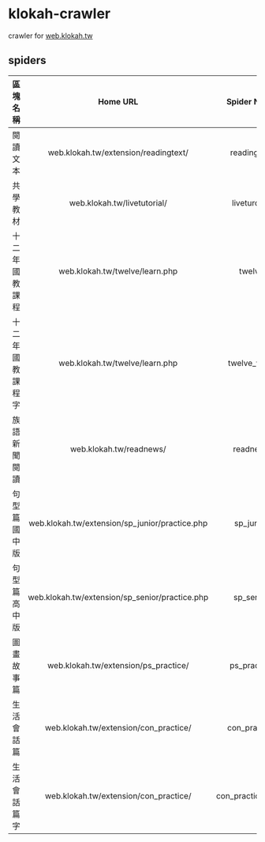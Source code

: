 # klokah-crawler
crawler for [web.klokah.tw](https://web.klokah.tw) 
## spiders
| 區塊名稱 | Home URL | Spider Name |
|  :---:  | :---: |   :---:   |
| 閱讀文本 | web.klokah.tw/extension/readingtext/ | readingtext |
| 共學教材 | web.klokah.tw/livetutorial/ | liveturorial |
| 十二年國教課程 | web.klokah.tw/twelve/learn.php | twelve |
| 十二年國教課程 字 | web.klokah.tw/twelve/learn.php | twelve_word |
| 族語新聞閱讀 | web.klokah.tw/readnews/ | readnews |
| 句型篇國中版 | web.klokah.tw/extension/sp_junior/practice.php | sp_junior |
| 句型篇高中版 | web.klokah.tw/extension/sp_senior/practice.php | sp_senior |
| 圖畫故事篇 | web.klokah.tw/extension/ps_practice/ | ps_practice|
| 生活會話篇 | web.klokah.tw/extension/con_practice/ | con_practice |
| 生活會話篇 字 | web.klokah.tw/extension/con_practice/ | con_practice_word |

